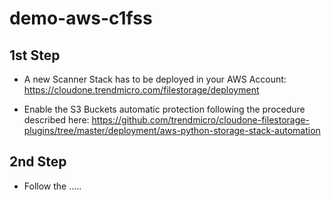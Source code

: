 # demo-aws-c1fss

## 1st Step
- A new Scanner Stack has to be deployed in your AWS Account:
https://cloudone.trendmicro.com/filestorage/deployment

- Enable the S3 Buckets automatic protection following the procedure described here:
https://github.com/trendmicro/cloudone-filestorage-plugins/tree/master/deployment/aws-python-storage-stack-automation

## 2nd Step
- Follow the .....
